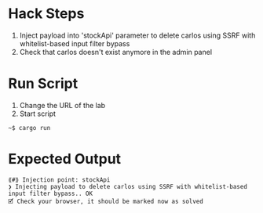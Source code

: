 # Hack Steps

1. Inject payload into 'stockApi' parameter to delete carlos using SSRF with whitelist-based input filter bypass
2. Check that carlos doesn't exist anymore in the admin panel

# Run Script

1. Change the URL of the lab
2. Start script

```
~$ cargo run
```

# Expected Output

```
⟪#⟫ Injection point: stockApi
❯ Injecting payload to delete carlos using SSRF with whitelist-based input filter bypass.. OK
🗹 Check your browser, it should be marked now as solved
```
